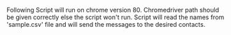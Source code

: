 Following Script will run on chrome version 80.
Chromedriver path should be given correctly else the script won't run.
Script will read the names from 'sample.csv' file and will send the messages to the desired contacts.
